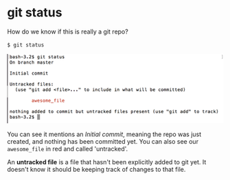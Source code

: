 # git status

How do we know if this is really a git repo?

```
$ git status
```

![git status](./images/git-status.png)

You can see it mentions an _Initial commit_, meaning the repo was just created, and nothing has been committed yet.  You can also see our `awesome_file` in red and called 'untracked'.

An **untracked file** is a file that hasn't been explicitly added to git yet.  It doesn't know it should be keeping track of changes to that file.
